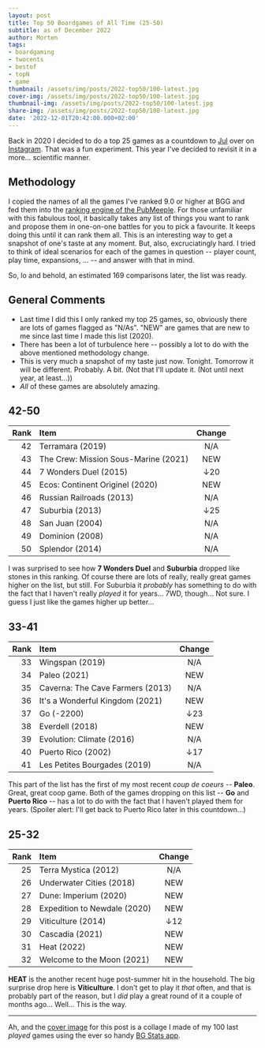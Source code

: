 ```yaml
---
layout: post
title: Top 50 Boardgames of All Time (25-50)
subtitle: as of December 2022
author: Morten
tags:
- boardgaming
- twocents
- bestof
- topN
- game
thumbnail: /assets/img/posts/2022-top50/100-latest.jpg
cover-img: /assets/img/posts/2022-top50/100-latest.jpg
thumbnail-img: /assets/img/posts/2022-top50/100-latest.jpg
share-img: /assets/img/posts/2022-top50/100-latest.jpg
date: '2022-12-01T20:42:00.000+02:00'
---
```


Back in 2020 I decided to do a top 25 games as a countdown to [Jul](https://no.wikipedia.org/wiki/Jule%C3%B8l) over on [Instagram](https://www.instagram.com/p/CId2t18hw-e/). That was a fun experiment. This year I've decided to revisit it in a more... scientific manner. 

## Methodology

I copied the names of all the games I've ranked 9.0 or higher at BGG and fed them into the [ranking engine of the PubMeeple](https://www.pubmeeple.com/ranking-engine). For those unfamiliar with this fabulous tool, it basically takes any list of things you want to rank and propose them in one-on-one battles for you to pick a favourite. It keeps doing this until it can rank them all. This is an interesting way to get a snapshot of one's taste at any moment. But, also, excruciatingly hard. I tried to think of ideal scenarios for each of the games in question -- player count, play time, expansions, ... -- and answer with that in mind.

So, lo and behold, an estimated 169 comparisons later, the list was ready.

## General Comments

- Last time I did this I only ranked my top 25 games, so, obviously there are lots of games flagged as "N/As". "NEW" are games that are new to me since last time I made this list (2020).
- There has been a lot of turbulence here -- possibly a lot to do with the above mentioned methodology change.
- This is very much a snapshot of my taste just now. Tonight. Tomorrow it will be different. Probably. A bit. (Not that I'll update it. (Not until next year, at least...))
- _All_ of these games are absolutely amazing.

## 42-50

| Rank  | Item | Change |
|---:|:---|:---:|
| 42 | Terramara (2019) | N/A |
| 43 | The Crew: Mission Sous-Marine (2021) | NEW |
| 44 | 7 Wonders Duel (2015) | ↓20 |
| 45 | Ecos: Continent Originel (2020) | NEW |
| 46 | Russian Railroads (2013) | N/A |
| 47 | Suburbia (2013) | ↓25 |
| 48 | San Juan (2004) | N/A |
| 49 | Dominion (2008) | N/A |
| 50 | Splendor (2014) | N/A |

I was surprised to see how **7 Wonders Duel** and **Suburbia** dropped like stones in this ranking. Of course there are lots of really, really great games higher on the list, but still. For Suburbia it _probably_ has something to do with the fact that I haven't really _played_ it for years... 7WD, though... Not sure. I guess I just like the games higher up better...

## 33-41

| Rank  | Item | Change |
|---:|:---|:---:|
| 33 | Wingspan (2019) | N/A |
| 34 | Paleo (2021) | NEW |
| 35 | Caverna: The Cave Farmers (2013) | N/A |
| 36 | It's a Wonderful Kingdom (2021) | NEW |
| 37 | Go (-2200) | ↓23 |
| 38 | Everdell (2018) | NEW |
| 39 | Evolution: Climate (2016) | N/A |
| 40 | Puerto Rico (2002) | ↓17 |
| 41 | Les Petites Bourgades (2019) | N/A |

This part of the list has the first of my most recent _coup de coeurs_ -- **Paleo**. Great, great coop game. Both of the games dropping on this list -- **Go** and **Puerto Rico** -- has a lot to do with the fact that I haven't played them for years. (Spoiler alert: I'll get back to Puerto Rico later in this countdown...)

## 25-32

| Rank  | Item | Change |
|---:|:---|:---:|
| 25 | Terra Mystica (2012) | N/A |
| 26 | Underwater Cities (2018) | NEW |
| 27 | Dune: Imperium (2020) | NEW |
| 28 | Expedition to Newdale (2020) | NEW |
| 29 | Viticulture (2014) | ↓12 |
| 30 | Cascadia (2021) | NEW |
| 31 | Heat (2022) | NEW |
| 32 | Welcome to the Moon (2021) | NEW |

**HEAT** is the another recent huge post-summer hit in the household. The big surprise drop here is **Viticulture**. I don't get to play it _that_ often, and that is probably part of the reason, but I _did_ play a great round of it a couple of months ago... Well... This is the way.

---

Ah, and the [cover image](/assets/img/posts/2022-top50/100-latest.jpg) for this post is a collage I made of my 100 last _played_ games using the ever so handy [BG Stats app](https://www.bgstatsapp.com/).